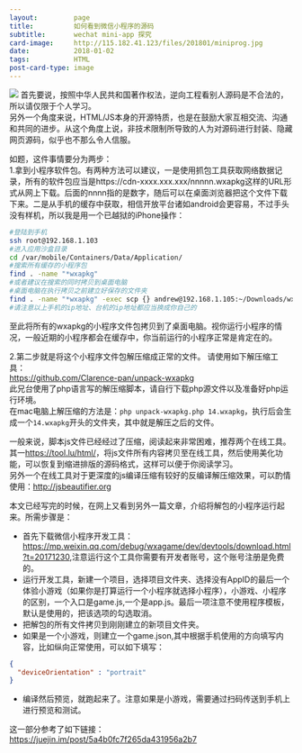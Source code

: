 ```yaml
---
layout:         page
title:          如何看到微信小程序的源码
subtitle:       wechat mini-app 探究
card-image:     http://115.182.41.123/files/201801/miniprog.jpg
date:           2018-01-02
tags:           HTML
post-card-type: image
---
```

![](http://115.182.41.123/files/201801/miniprog.jpg)
首先要说，按照中华人民共和国著作权法，逆向工程看别人源码是不合法的，所以请仅限于个人学习。  
另外一个角度来说，HTML/JS本身的开源特质，也是在鼓励大家互相交流、沟通和共同的进步。从这个角度上说，非技术限制所导致的人为对源码进行封装、隐藏网页源码，似乎也不那么令人信服。  

如题，这件事情要分为两步：  
1.拿到小程序软件包。有两种方法可以建议，一是使用抓包工具获取网络数据记录，所有的软件包应当是https://cdn-xxxx.xxx.xxx/nnnnn.wxapkg这样的URL形式从网上下载。后面的nnnn指的是数字，随后可以在桌面浏览器把这个文件下载下来。二是从手机的缓存中获取，相信开放平台诸如android会更容易，不过手头没有样机，所以我是用一个已越狱的iPhone操作：
```bash
#登陆到手机
ssh root@192.168.1.103
#进入应用沙盒目录
cd /var/mobile/Containers/Data/Application/
#搜索所有缓存的小程序包
find . -name "*wxapkg"
#或者建议在搜索的同时拷贝到桌面电脑
#桌面电脑在执行拷贝之前建立好保存的文件夹
find . -name "*wxapkg" -exec scp {} andrew@192.168.1.105:~/Downloads/wx/ \;
#请注意以上手机的ip地址、台机的ip地址都应当换成你自己的
```
至此将所有的wxapkg的小程序文件包拷贝到了桌面电脑。视你运行小程序的情况，一般近期的小程序都会在缓存中，你当前运行的小程序正常是肯定在的。

2.第二步就是将这个小程序文件包解压缩成正常的文件。
请使用如下解压缩工具：  
<https://github.com/Clarence-pan/unpack-wxapkg>  
此兄台使用了php语言写的解压缩脚本，请自行下载php源文件以及准备好php运行环境。  
在mac电脑上解压缩的方法是：`php unpack-wxapkg.php 14.wxapkg`，执行后会生成一个`14.wxapkg`开头的文件夹，其中就是解压之后的文件。  

一般来说，脚本js文件已经经过了压缩，阅读起来非常困难，推荐两个在线工具。其一<https://tool.lu/html/>，将js文件所有内容拷贝至在线工具，然后使用美化功能，可以恢复到缩进排版的源码格式，这样可以便于你阅读学习。  
另外一个在线工具对于更深度的js编译压缩有较好的反编译解压缩效果，可以酌情使用：<http://jsbeautifier.org>  

本文已经写完的时候，在网上又看到另外一篇文章，介绍将解包的小程序运行起来。所需步骤是：
* 首先下载微信小程序开发工具：<https://mp.weixin.qq.com/debug/wxagame/dev/devtools/download.html?t=20171230>,注意运行这个工具你需要有开发者账号，这个账号注册是免费的。
* 运行开发工具，新建一个项目，选择项目文件夹、选择没有AppID的最后一个体验小游戏（如果你是打算运行一个小程序就选择小程序），小游戏、小程序的区别，一个入口是game.js,一个是app.js。最后一项注意不使用程序模板，默认是使用的，把该选项的勾选取消。
* 把解包的所有文件拷贝到刚刚建立的新项目文件夹。
* 如果是一个小游戏，则建立一个game.json,其中根据手机使用的方向填写内容，比如纵向正常使用，可以如下填写：
```json
{
  "deviceOrientation" : "portrait"
}
```
* 编译然后预览，就跑起来了。注意如果是小游戏，需要通过扫码传送到手机上进行预览和测试。

这一部分参考了如下链接：
<https://juejin.im/post/5a4b0fc7f265da431956a2b7>


